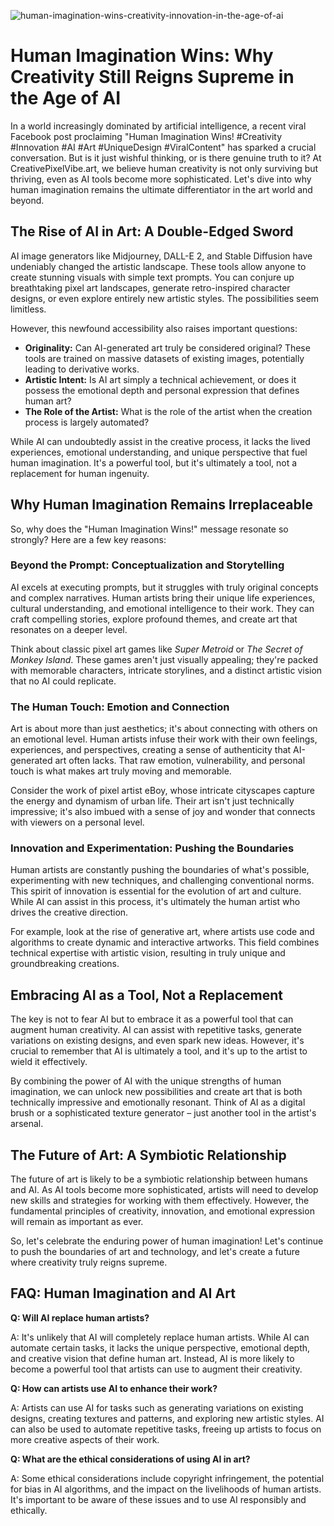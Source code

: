 ![human-imagination-wins-creativity-innovation-in-the-age-of-ai](https://images.pexels.com/photos/18069362/pexels-photo-18069362.png?auto=compress&cs=tinysrgb&fit=crop&h=627&w=1200)

# Human Imagination Wins: Why Creativity Still Reigns Supreme in the Age of AI

In a world increasingly dominated by artificial intelligence, a recent viral Facebook post proclaiming "Human Imagination Wins! #Creativity #Innovation #AI #Art #UniqueDesign #ViralContent" has sparked a crucial conversation. But is it just wishful thinking, or is there genuine truth to it? At CreativePixelVibe.art, we believe human creativity is not only surviving but thriving, even as AI tools become more sophisticated. Let's dive into why human imagination remains the ultimate differentiator in the art world and beyond.

## The Rise of AI in Art: A Double-Edged Sword

AI image generators like Midjourney, DALL-E 2, and Stable Diffusion have undeniably changed the artistic landscape. These tools allow anyone to create stunning visuals with simple text prompts. You can conjure up breathtaking pixel art landscapes, generate retro-inspired character designs, or even explore entirely new artistic styles. The possibilities seem limitless.

However, this newfound accessibility also raises important questions:

*   **Originality:** Can AI-generated art truly be considered original? These tools are trained on massive datasets of existing images, potentially leading to derivative works.
*   **Artistic Intent:** Is AI art simply a technical achievement, or does it possess the emotional depth and personal expression that defines human art?
*   **The Role of the Artist:** What is the role of the artist when the creation process is largely automated?

While AI can undoubtedly assist in the creative process, it lacks the lived experiences, emotional understanding, and unique perspective that fuel human imagination. It's a powerful tool, but it's ultimately a tool, not a replacement for human ingenuity.

## Why Human Imagination Remains Irreplaceable

So, why does the "Human Imagination Wins!" message resonate so strongly? Here are a few key reasons:

### Beyond the Prompt: Conceptualization and Storytelling

AI excels at executing prompts, but it struggles with truly original concepts and complex narratives. Human artists bring their unique life experiences, cultural understanding, and emotional intelligence to their work. They can craft compelling stories, explore profound themes, and create art that resonates on a deeper level.

Think about classic pixel art games like *Super Metroid* or *The Secret of Monkey Island*. These games aren't just visually appealing; they're packed with memorable characters, intricate storylines, and a distinct artistic vision that no AI could replicate.

### The Human Touch: Emotion and Connection

Art is about more than just aesthetics; it's about connecting with others on an emotional level. Human artists infuse their work with their own feelings, experiences, and perspectives, creating a sense of authenticity that AI-generated art often lacks. That raw emotion, vulnerability, and personal touch is what makes art truly moving and memorable.

Consider the work of pixel artist eBoy, whose intricate cityscapes capture the energy and dynamism of urban life. Their art isn't just technically impressive; it's also imbued with a sense of joy and wonder that connects with viewers on a personal level.

### Innovation and Experimentation: Pushing the Boundaries

Human artists are constantly pushing the boundaries of what's possible, experimenting with new techniques, and challenging conventional norms. This spirit of innovation is essential for the evolution of art and culture. While AI can assist in this process, it's ultimately the human artist who drives the creative direction.

For example, look at the rise of generative art, where artists use code and algorithms to create dynamic and interactive artworks. This field combines technical expertise with artistic vision, resulting in truly unique and groundbreaking creations.

## Embracing AI as a Tool, Not a Replacement

The key is not to fear AI but to embrace it as a powerful tool that can augment human creativity. AI can assist with repetitive tasks, generate variations on existing designs, and even spark new ideas. However, it's crucial to remember that AI is ultimately a tool, and it's up to the artist to wield it effectively.

By combining the power of AI with the unique strengths of human imagination, we can unlock new possibilities and create art that is both technically impressive and emotionally resonant. Think of AI as a digital brush or a sophisticated texture generator – just another tool in the artist's arsenal.

## The Future of Art: A Symbiotic Relationship

The future of art is likely to be a symbiotic relationship between humans and AI. As AI tools become more sophisticated, artists will need to develop new skills and strategies for working with them effectively. However, the fundamental principles of creativity, innovation, and emotional expression will remain as important as ever.

So, let's celebrate the enduring power of human imagination! Let's continue to push the boundaries of art and technology, and let's create a future where creativity truly reigns supreme.

## FAQ: Human Imagination and AI Art

**Q: Will AI replace human artists?**

A: It's unlikely that AI will completely replace human artists. While AI can automate certain tasks, it lacks the unique perspective, emotional depth, and creative vision that define human art. Instead, AI is more likely to become a powerful tool that artists can use to augment their creativity.

**Q: How can artists use AI to enhance their work?**

A: Artists can use AI for tasks such as generating variations on existing designs, creating textures and patterns, and exploring new artistic styles. AI can also be used to automate repetitive tasks, freeing up artists to focus on more creative aspects of their work.

**Q: What are the ethical considerations of using AI in art?**

A: Some ethical considerations include copyright infringement, the potential for bias in AI algorithms, and the impact on the livelihoods of human artists. It's important to be aware of these issues and to use AI responsibly and ethically.